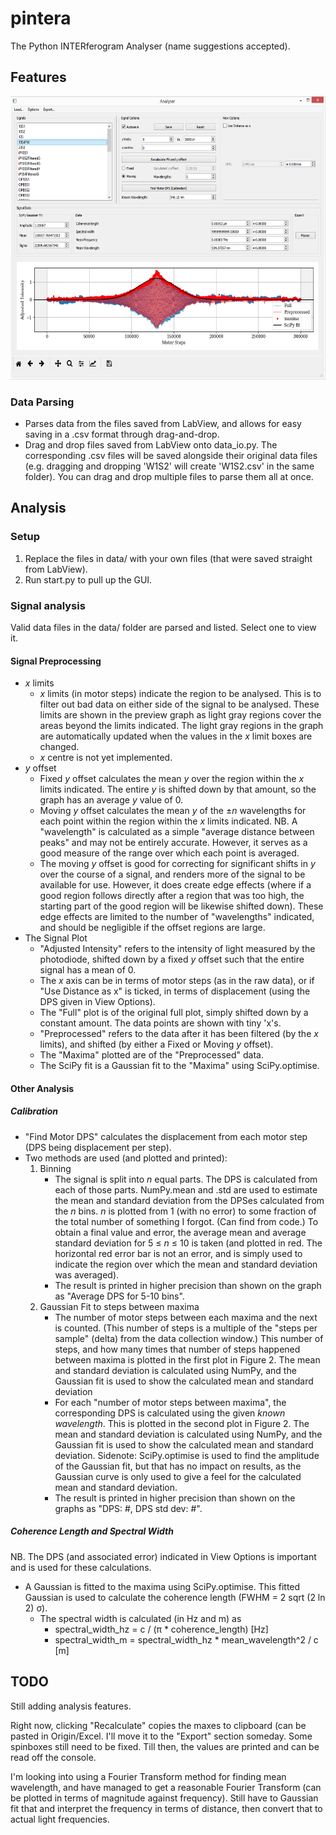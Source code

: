 # pintera

The Python INTERferogram Analyser (name suggestions accepted).

## Features

<p align="center">
  <img width="586" height="453" src="https://github.com/twobackfromtheend/pintera/raw/master/gui_example.png">
</p>

### Data Parsing
- Parses data from the files saved from LabView, and allows for easy saving in a .csv format through drag-and-drop.
- Drag and drop files saved from LabView onto data_io.py. The corresponding .csv files will be saved alongside their original data files (e.g. dragging and dropping 'W1S2' will create 'W1S2.csv' in the same folder). You can drag and drop multiple files to parse them all at once.

## Analysis
### Setup
1. Replace the files in data/ with your own files (that were saved straight from LabView).
2. Run start.py to pull up the GUI.

### Signal analysis
Valid data files in the data/ folder are parsed and listed. Select one to view it.
 
 #### Signal Preprocessing
 
 - *x* limits
	- *x* limits (in motor steps) indicate the region to be analysed. This is to filter out bad data on either side of the signal to be analysed. These limits are shown in the preview graph as light gray regions cover the areas beyond the limits indicated. The light gray regions in the graph are automatically updated when the values in the *x* limit boxes are changed.
	- *x* centre is not yet implemented.
- *y* offset
	- Fixed *y* offset calculates the mean *y* over the region within the *x* limits indicated. The entire *y* is shifted down by that amount, so the graph has an average *y* value of 0.
	- Moving *y* offset calculates the mean *y* of the ±*n* wavelengths for each point within the region within the *x* limits indicated. NB. A "wavelength" is calculated as a simple "average distance between peaks" and may not be entirely accurate. However, it serves as a good measure of the range over which each point is averaged.
	- The moving *y* offset is good for correcting for significant shifts in *y* over the course of a signal, and renders more of the signal to be available for use. However, it does create edge effects (where if a good region follows directly after a region that was too high, the starting part of the good region will be likewise shifted down). These edge effects are limited to the number of "wavelengths" indicated, and should be negligible if the offset regions are large.
- The Signal Plot
	- "Adjusted Intensity" refers to the intensity of light measured by the photodiode, shifted down by a fixed *y* offset such that the entire signal has a mean of 0.
	- The *x* axis can be in terms of motor steps (as in the raw data), or if "Use Distance as x" is ticked, in terms of displacement (using the DPS given in View Options).
	- The "Full" plot is of the original full plot, simply shifted down by a constant amount. The data points are shown with tiny 'x's.
	- "Preprocessed" refers to the data after it has been filtered (by the *x* limits), and shifted (by either a Fixed or Moving *y* offset).
	- The "Maxima" plotted are of the "Preprocessed" data.
	- The SciPy fit is a Gaussian fit to the "Maxima" using SciPy.optimise.

#### Other Analysis

##### Calibration
- "Find Motor DPS" calculates the displacement from each motor step (DPS being displacement per step).
- Two methods are used (and plotted and printed):
	1. Binning
		- The signal is split into *n* equal parts. The DPS is calculated from each of those parts. NumPy.mean and .std are used to estimate the mean and standard deviation from the DPSes calculated from the *n* bins. *n* is plotted from 1 (with no error) to some fraction of the total number of something I forgot. (Can find from code.) To obtain a final value and error, the average mean and average standard deviation for 5 ≤ *n* ≤ 10 is taken (and plotted in red. The horizontal red error bar is not an error, and is simply used to indicate the region over which the mean and standard deviation was averaged). 
		- The result is printed in higher precision than shown on the graph as "Average DPS for 5-10 bins".
	2.  Gaussian Fit to steps between maxima
		- The number of motor steps between each maxima and the next is counted. (This number of steps is a multiple of the "steps per sample" (delta) from the data collection window.) This number of steps, and how many times that number of steps happened between maxima is plotted in the first plot in Figure 2. The mean and standard deviation is calculated using NumPy, and the Gaussian fit is used to show the calculated mean and standard deviation
		- For each "number of motor steps between maxima", the corresponding DPS is calculated using the given *known wavelength*. This is plotted in the second plot in Figure 2. The mean and standard deviation is calculated using NumPy, and the Gaussian fit is used to show the calculated mean and standard deviation. Sidenote: SciPy.optimise is used to find the amplitude of the Gaussian fit, but that has no impact on results, as the Gaussian curve is only used to give a feel for the calculated mean and standard deviation.
		- The result is printed in higher precision than shown on the graphs as "DPS: #, DPS std dev: #".

##### Coherence Length and Spectral Width
NB. The DPS (and associated error) indicated in View Options is important and is used for these calculations.

- A Gaussian is fitted to the maxima using SciPy.optimise. This fitted Gaussian is used to calculate the coherence length (FWHM = 2 sqrt (2 ln 2) σ).
	- The spectral width is calculated (in Hz and m) as 
		- spectral_width_hz = c / (π * coherence_length) [Hz]
		- spectral_width_m = spectral_width_hz * mean_wavelength^2 / c [m]


## TODO
Still adding analysis features.

Right now, clicking "Recalculate" copies the maxes to clipboard (can be pasted in Origin/Excel. I'll move it to the "Export" section someday. Some spinboxes still need to be fixed. Till then, the values are printed and can be read off the console.

I'm looking into using a Fourier Transform method for finding mean wavelength, and have managed to get a reasonable Fourier Transform (can be plotted in terms of magnitude against frequency). Still have to Gaussian fit that and interpret the frequency in terms of distance, then convert that to actual light frequencies.
